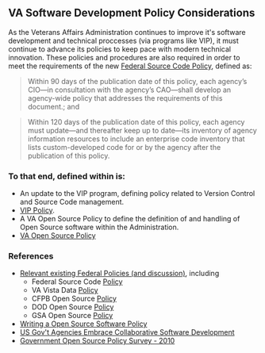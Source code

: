 ## VA Software Development Policy Considerations

As the Veterans Affairs Administration continues to improve it's software development and technical proccesses (via programs like VIP), it must continue to advance its policies to keep pace with modern technical innovation. These policies and procedures are also required in order to meet the requirements of the new [Federal Source Code Policy](sourcecode.cio.gov), defined as:

> Within 90 days of the publication date of this policy, each agency’s CIO—in consultation with the agency’s CAO—shall develop an agency-wide policy that addresses the requirements of this document.; and

> Within 120 days of the publication date of this policy, each agency must update—and thereafter keep up to date—its inventory of agency information resources to include an enterprise code inventory that lists custom-developed code for or by the agency after the publication of this policy.

### To that end, defined within is:
* An update to the VIP program, defining policy related to Version Control and Source Code management. 
 * [VIP Policy](vip_policy.md).
* A VA Open Source Policy to define the definition of and handling of Open Source software within the Administration. 
 * [VA Open Source Policy](va_open_source_policy.md)

### References
* [Relevant existing Federal Policies (and discussion)](relevant_policy/), including
  * Federal Source Code [Policy](relevant_policy/federal_source_code_policy.md)
  * VA Vista Data [Policy](relevant_policy/vista_data_policy.md)
  * CFPB Open Source [Policy](relevant_policy/cfpb_policy.md)
  * DOD Open Source [Policy](relevant_policy/dod_policy.md)
  * GSA Open Source [Policy](relevant_policy/gsa_oss_policy.md)
* [Writing a Open Source Software Policy](https://opensource.com/business/14/1/open-source-policy-works-practice)
* [US Gov't Agencies Embrace Collaborative Software Development](http://www.cio.com/article/2390953/government-use-of-it/us-gov-t-agencies-embrace-collaborative-software-development.html)
* [Government Open Source Policy Survey - 2010](https://csis-prod.s3.amazonaws.com/s3fs-public/legacy_files/files/publication/100416_Open_Source_Policies.pdf)
